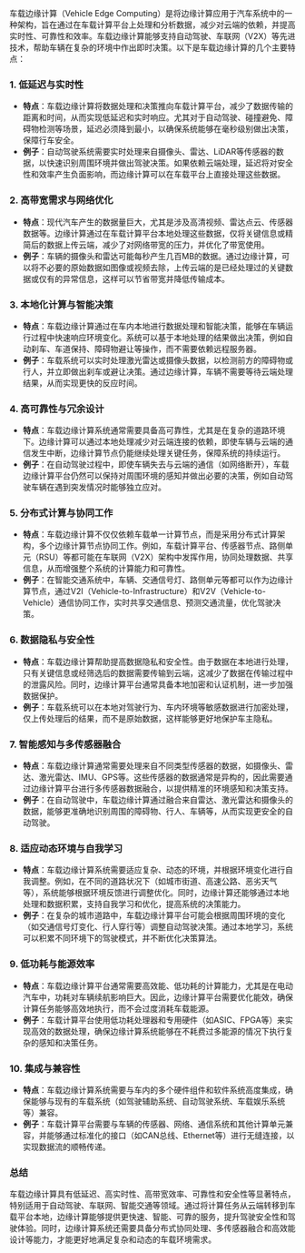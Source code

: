 车载边缘计算（Vehicle Edge Computing）是将边缘计算应用于汽车系统中的一种架构，旨在通过在车载计算平台上处理和分析数据，减少对云端的依赖，并提高实时性、可靠性和效率。车载边缘计算能够支持自动驾驶、车联网（V2X）等先进技术，帮助车辆在复杂的环境中作出即时决策。以下是车载边缘计算的几个主要特点：

### 1. **低延迟与实时性**
   - **特点**：车载边缘计算将数据处理和决策推向车载计算平台，减少了数据传输的距离和时间，从而实现低延迟和实时响应。尤其对于自动驾驶、碰撞避免、障碍物检测等场景，延迟必须降到最小，以确保系统能够在毫秒级别做出决策，保障行车安全。
   - **例子**：自动驾驶系统需要实时处理来自摄像头、雷达、LiDAR等传感器的数据，以快速识别周围环境并做出驾驶决策。如果依赖云端处理，延迟将对安全性和效率产生负面影响，而边缘计算可以在车载平台上直接处理这些数据。

### 2. **高带宽需求与网络优化**
   - **特点**：现代汽车产生的数据量巨大，尤其是涉及高清视频、雷达点云、传感器数据等。边缘计算通过在车载计算平台本地处理这些数据，仅将关键信息或精简后的数据上传云端，减少了对网络带宽的压力，并优化了带宽使用。
   - **例子**：车辆的摄像头和雷达可能每秒产生几百MB的数据。通过边缘计算，可以将不必要的原始数据如图像或视频去除，上传云端的是已经处理过的关键数据或仅有的异常信息，这样可以节省带宽并降低传输成本。

### 3. **本地化计算与智能决策**
   - **特点**：车载边缘计算通过在车内本地进行数据处理和智能决策，能够在车辆运行过程中快速响应环境变化。系统可以基于本地处理的结果做出决策，例如自动刹车、车道保持、障碍物避让等操作，而不需要依赖远程服务器。
   - **例子**：车载系统可以实时处理激光雷达或摄像头数据，以检测前方的障碍物或行人，并立即做出刹车或避让决策。通过边缘计算，车辆不需要等待云端处理结果，从而实现更快的反应时间。

### 4. **高可靠性与冗余设计**
   - **特点**：车载边缘计算系统通常需要具备高可靠性，尤其是在复杂的道路环境下。边缘计算可以通过本地处理减少对云端连接的依赖，即使车辆与云端的通信发生中断，边缘计算节点仍能继续处理关键任务，保障系统的持续运行。
   - **例子**：在自动驾驶过程中，即使车辆失去与云端的通信（如网络断开），车载边缘计算平台仍然可以保持对周围环境的感知并做出必要的决策，例如自动驾驶车辆在遇到突发情况时能够独立应对。

### 5. **分布式计算与协同工作**
   - **特点**：车载边缘计算不仅仅依赖车载单一计算节点，而是采用分布式计算架构，多个边缘计算节点协同工作。例如，车载计算平台、传感器节点、路侧单元（RSU）等都可能在车联网（V2X）架构中发挥作用，协同处理数据、共享信息，从而增强整个系统的计算能力和可靠性。
   - **例子**：在智能交通系统中，车辆、交通信号灯、路侧单元等都可以作为边缘计算节点，通过V2I（Vehicle-to-Infrastructure）和V2V（Vehicle-to-Vehicle）通信协同工作，实时共享交通信息、预测交通流量，优化驾驶决策。

### 6. **数据隐私与安全性**
   - **特点**：车载边缘计算帮助提高数据隐私和安全性。由于数据在本地进行处理，只有关键信息或经筛选后的数据需要传输到云端，这减少了数据在传输过程中的泄露风险。同时，边缘计算平台通常具备本地加密和认证机制，进一步加强数据保护。
   - **例子**：车载系统可以在本地对驾驶行为、车内环境等敏感数据进行加密处理，仅上传处理后的结果，而不是原始数据，这样能够更好地保护车主隐私。

### 7. **智能感知与多传感器融合**
   - **特点**：车载边缘计算通常需要处理来自不同类型传感器的数据，如摄像头、雷达、激光雷达、IMU、GPS等。这些传感器的数据通常是异构的，因此需要通过边缘计算平台进行多传感器数据融合，以提供精准的环境感知和决策支持。
   - **例子**：在自动驾驶中，车载边缘计算通过融合来自雷达、激光雷达和摄像头的数据，能够更准确地识别周围的障碍物、行人、车辆等，从而实现更安全的自动驾驶。

### 8. **适应动态环境与自我学习**
   - **特点**：车载边缘计算系统需要适应复杂、动态的环境，并根据环境变化进行自我调整。例如，在不同的道路状况下（如城市街道、高速公路、恶劣天气等），系统能够根据环境反馈进行调整优化。同时，边缘计算还能够通过本地处理和数据积累，支持自我学习和优化，提高系统的决策能力。
   - **例子**：在复杂的城市道路中，车载边缘计算平台可能会根据周围环境的变化（如交通信号灯变化、行人穿行等）调整自动驾驶决策。通过本地学习，系统可以积累不同环境下的驾驶模式，并不断优化决策算法。

### 9. **低功耗与能源效率**
   - **特点**：车载边缘计算平台通常需要高效能、低功耗的计算能力，尤其是在电动汽车中，功耗对车辆续航影响巨大。因此，边缘计算平台需要优化能效，确保计算任务能够高效地执行，而不会过度消耗车载能源。
   - **例子**：车载计算平台使用低功耗处理器和专用硬件（如ASIC、FPGA等）来实现高效的数据处理，确保边缘计算系统能够在不耗费过多能源的情况下执行复杂的感知和决策任务。

### 10. **集成与兼容性**
   - **特点**：车载边缘计算系统需要与车内的多个硬件组件和软件系统高度集成，确保能够与现有的车载系统（如驾驶辅助系统、自动驾驶系统、车载娱乐系统等）兼容。
   - **例子**：车载计算平台需要与车辆的传感器、网络、通信系统和其他计算单元兼容，并能够通过标准化的接口（如CAN总线、Ethernet等）进行无缝连接，以实现数据流的顺畅传递。

### 总结
车载边缘计算具有低延迟、高实时性、高带宽效率、可靠性和安全性等显著特点，特别适用于自动驾驶、车联网、智能交通等领域。通过将计算任务从云端转移到车载平台本地，边缘计算能够提供更快速、智能、可靠的服务，提升驾驶安全性和驾驶体验。同时，边缘计算系统还需要具备分布式协同处理、多传感器融合和高效能设计等能力，才能更好地满足复杂和动态的车载环境需求。

